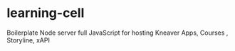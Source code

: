 learning-cell
=============

Boilerplate Node server full JavaScript for hosting Kneaver Apps, Courses , Storyline, xAPI
